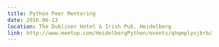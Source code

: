 ```yaml
---
title: Python Peer Mentoring
date: 2016-06-13
location: The Dubliner Hotel & Irish Pub, Heidelberg
link: http://www.meetup.com/HeidelbergPython/events/qhqmplyvjbrb/
---
```

